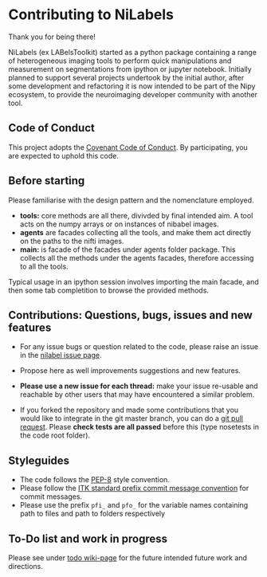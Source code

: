 # Contributing to NiLabels

Thank you for being there!

NiLabels (ex LABelsToolkit) started as a python package containing a range of heterogeneous imaging tools to perform
quick manipulations and measurement on segmentations from ipython or jupyter notebook. 
Initially planned to support several projects undertook by the initial author, after some development and refactoring 
 it is now intended to be part of the Nipy ecosystem, to provide the neuroimaging developer community with another tool.

## Code of Conduct

This project adopts the [Covenant Code of Conduct](https://contributor-covenant.org/). 
By participating, you are expected to uphold this code. 
 
## Before starting 

Please familiarise with the design pattern and the nomenclature employed.
 + **tools:** core methods are all there, divivded by final intended aim. A tool acts on the numpy arrays or on 
 instances of nibabel images.
 + **agents** are facades collecting all the tools, and make them act directly on the paths to the nifti images.  
 + **main:** is facade of the facades under agents folder package. This collects all the methods under 
     the agents facades, therefore accessing to all the tools.
     
Typical usage in an ipython session involves importing the main facade, and then some tab completition to browse
 the provided methods.
 
## Contributions: Questions, bugs, issues and new features 

+ For any issue bugs or question related to the code, please raise an issue in the 
[nilabel issue page](https://github.com/SebastianoF/nilabel/issues).

+ Propose here as well improvements suggestions and new features.

+ **Please use a new issue for each thread:** make your issue re-usable and reachable by other users that may have 
encountered a similar problem.

+ If you forked the repository and made some contributions that you would like to integrate in the git master branch, 
you can do a [git pull request](https://yangsu.github.io/pull-request-tutorial/). Please **check tests are all passed** 
before this (type nosetests in the code root folder).

  
## Styleguides

+ The code follows the [PEP-8](https://www.python.org/dev/peps/pep-0008/) style convention. 
+ Please follow the [ITK standard prefix commit message convention](https://itk.org/Wiki/ITK/Git/Develop) for commit messages. 
+ Please use the prefix `pfi_` and `pfo_` for the variable names containing path to files and path to folders respectively

## To-Do list and work in progress

Please see under [todo wiki-page](https://github.com/SebastianoF/nilabel/wiki/Work-in-Progress) 
for the future intended future work and directions.
